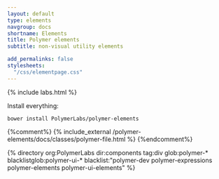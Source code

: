 ```yaml
---
layout: default
type: elements
navgroup: docs
shortname: Elements
title: Polymer elements
subtitle: non-visual utility elements

add_permalinks: false
stylesheets:
  "/css/elementpage.css"
---
```


{% include labs.html %}

Install everything:

    bower install PolymerLabs/polymer-elements

<section class="element-list">
{%comment%}
{% include_external /polymer-elements/docs/classes/polymer-file.html %}
{%endcomment%}

{% directory org:PolymerLabs dir:components tag:div glob:polymer-* blacklistglob:polymer-ui-* blacklist:"polymer-dev polymer-expressions polymer-elements polymer-ui-elements" %}
</section>
